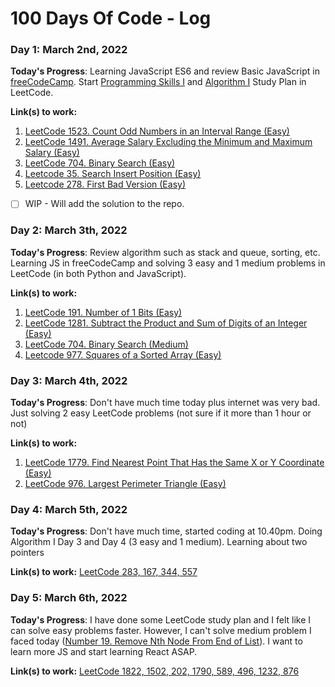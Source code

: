 # 100 Days Of Code - Log

### Day 1: March 2nd, 2022

**Today's Progress**: Learning JavaScript ES6 and review Basic JavaScript in [freeCodeCamp](https://www.freecodecamp.org/learn/javascript-algorithms-and-data-structures/#es6). Start [Programming Skills I](https://leetcode.com/study-plan/programming-skills/?progress=d0c4tfi) and [Algorithm I](https://leetcode.com/study-plan/algorithm/?progress=d0cydcg) Study Plan in LeetCode.

**Link(s) to work:** 
1. [LeetCode 1523. Count Odd Numbers in an Interval Range (Easy)](https://leetcode.com/submissions/detail/651638380/)
2. [LeetCode 1491. Average Salary Excluding the Minimum and Maximum Salary (Easy)](https://leetcode.com/submissions/detail/651646379/)
3. [LeetCode 704. Binary Search (Easy)](https://leetcode.com/submissions/detail/651984404/)
4. [Leetcode 35. Search Insert Position (Easy)](https://leetcode.com/submissions/detail/652036390/)
5. [Leetcode 278. First Bad Version (Easy)](https://leetcode.com/submissions/detail/652030932/)
- [ ] WIP - Will add the solution to the repo.

### Day 2: March 3th, 2022

**Today's Progress**: Review algorithm such as stack and queue, sorting, etc. Learning JS in freeCodeCamp and solving 3 easy and 1 medium problems in LeetCode (in both Python and JavaScript). 

**Link(s) to work:** 
1. [LeetCode 191. Number of 1 Bits (Easy)](https://leetcode.com/submissions/detail/652480078/)
2. [LeetCode 1281. Subtract the Product and Sum of Digits of an Integer (Easy)](https://leetcode.com/submissions/detail/652484228/)
3. [LeetCode 704. Binary Search (Medium)](https://leetcode.com/submissions/detail/652654110/)
4. [Leetcode 977. Squares of a Sorted Array (Easy)](https://leetcode.com/submissions/detail/652510122/)

### Day 3: March 4th, 2022

**Today's Progress**: Don't have much time today plus internet was very bad. Just solving 2 easy LeetCode problems (not sure if it more than 1 hour or not)

**Link(s) to work:** 
1. [LeetCode 1779. Find Nearest Point That Has the Same X or Y Coordinate (Easy)](https://leetcode.com/submissions/detail/653310276/)
2. [LeetCode 976. Largest Perimeter Triangle (Easy)](https://leetcode.com/submissions/detail/653286753/)

### Day 4: March 5th, 2022

**Today's Progress**: Don't have much time, started coding at 10.40pm. Doing Algorithm I Day 3 and Day 4 (3 easy and 1 medium). Learning about two pointers

**Link(s) to work:** 
[LeetCode 283, 167, 344, 557](./day4/leetcode.py)

### Day 5: March 6th, 2022

**Today's Progress**: I have done some LeetCode study plan and I felt like I can solve easy problems faster. However, I can't solve medium problem I faced today ([Number 19. Remove Nth Node From End of List](https://leetcode.com/problems/remove-nth-node-from-end-of-list/)). I want to learn more JS and start learning React ASAP.

**Link(s) to work:** 
[LeetCode 1822, 1502, 202, 1790, 589, 496, 1232, 876](./day5/leetcode.py)
